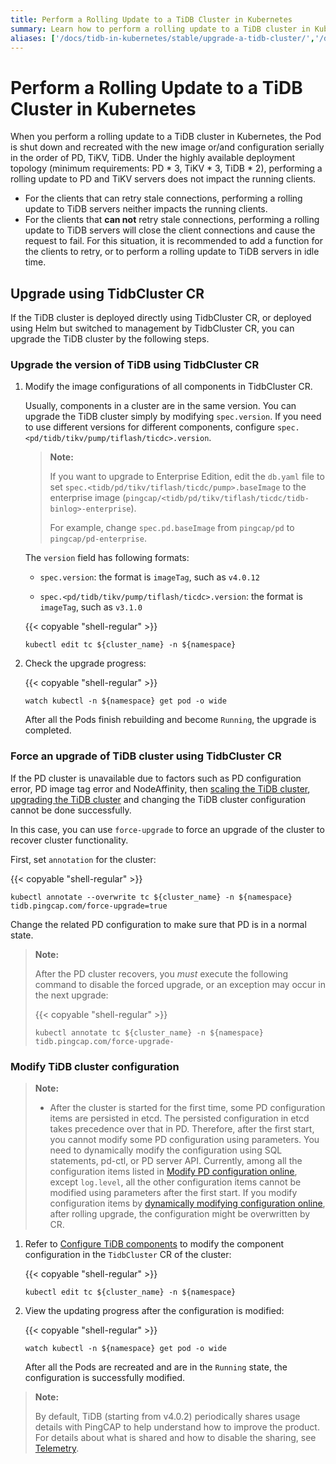 ```yaml
---
title: Perform a Rolling Update to a TiDB Cluster in Kubernetes
summary: Learn how to perform a rolling update to a TiDB cluster in Kubernetes.
aliases: ['/docs/tidb-in-kubernetes/stable/upgrade-a-tidb-cluster/','/docs/tidb-in-kubernetes/v1.1/upgrade-a-tidb-cluster/']
---
```


# Perform a Rolling Update to a TiDB Cluster in Kubernetes

When you perform a rolling update to a TiDB cluster in Kubernetes, the Pod is shut down and recreated with the new image or/and configuration serially in the order of PD, TiKV, TiDB. Under the highly available deployment topology (minimum requirements: PD \* 3, TiKV \* 3, TiDB \* 2), performing a rolling update to PD and TiKV servers does not impact the running clients.

+ For the clients that can retry stale connections, performing a rolling update to TiDB servers neither impacts the running clients.
+ For the clients that **can not** retry stale connections, performing a rolling update to TiDB servers will close the client connections and cause the request to fail. For this situation, it is recommended to add a function for the clients to retry, or to perform a rolling update to TiDB servers in idle time.

## Upgrade using TidbCluster CR

If the TiDB cluster is deployed directly using TidbCluster CR, or deployed using Helm but switched to management by TidbCluster CR, you can upgrade the TiDB cluster by the following steps.

### Upgrade the version of TiDB using TidbCluster CR

1. Modify the image configurations of all components in TidbCluster CR.

    Usually, components in a cluster are in the same version. You can upgrade the TiDB cluster simply by modifying `spec.version`. If you need to use different versions for different components, configure `spec.<pd/tidb/tikv/pump/tiflash/ticdc>.version`.

    > **Note:**
    >
    > If you want to upgrade to Enterprise Edition, edit the `db.yaml` file to set `spec.<tidb/pd/tikv/tiflash/ticdc/pump>.baseImage` to the enterprise image (`pingcap/<tidb/pd/tikv/tiflash/ticdc/tidb-binlog>-enterprise`).
    >
    > For example, change `spec.pd.baseImage` from `pingcap/pd` to `pingcap/pd-enterprise`.

    The `version` field has following formats:

    - `spec.version`: the format is `imageTag`, such as `v4.0.12`

    - `spec.<pd/tidb/tikv/pump/tiflash/ticdc>.version`: the format is `imageTag`, such as `v3.1.0`

    {{< copyable "shell-regular" >}}

    ```shell
    kubectl edit tc ${cluster_name} -n ${namespace}
    ```

2. Check the upgrade progress:

    {{< copyable "shell-regular" >}}

    ```shell
    watch kubectl -n ${namespace} get pod -o wide
    ```

    After all the Pods finish rebuilding and become `Running`, the upgrade is completed.

### Force an upgrade of TiDB cluster using TidbCluster CR

If the PD cluster is unavailable due to factors such as PD configuration error, PD image tag error and NodeAffinity, then [scaling the TiDB cluster](scale-a-tidb-cluster.md), [upgrading the TiDB cluster](#upgrade-the-version-of-tidb-using-tidbcluster-cr) and changing the TiDB cluster configuration cannot be done successfully.

In this case, you can use `force-upgrade` to force an upgrade of the cluster to recover cluster functionality.

First, set `annotation` for the cluster:

{{< copyable "shell-regular" >}}

```shell
kubectl annotate --overwrite tc ${cluster_name} -n ${namespace} tidb.pingcap.com/force-upgrade=true
```

Change the related PD configuration to make sure that PD is in a normal state.

> **Note:**
>
> After the PD cluster recovers, you *must* execute the following command to disable the forced upgrade, or an exception may occur in the next upgrade:
>
> {{< copyable "shell-regular" >}}
>
> ```shell
> kubectl annotate tc ${cluster_name} -n ${namespace} tidb.pingcap.com/force-upgrade-
> ```

### Modify TiDB cluster configuration

> **Note:**
>
> - After the cluster is started for the first time, some PD configuration items are persisted in etcd. The persisted configuration in etcd takes precedence over that in PD. Therefore, after the first start, you cannot modify some PD configuration using parameters. You need to dynamically modify the configuration using SQL statements, pd-ctl, or PD server API. Currently, among all the configuration items listed in [Modify PD configuration online](https://docs.pingcap.com/tidb/stable/dynamic-config#modify-pd-configuration-online), except `log.level`, all the other configuration items cannot be modified using parameters after the first start.
> If you modify configuration items by [dynamically modifying configuration online](https://docs.pingcap.com/tidb/stable/dynamic-config), after rolling upgrade, the configuration might be overwritten by CR.

1. Refer to [Configure TiDB components](configure-a-tidb-cluster.md#configure-tidb-components) to modify the component configuration in the `TidbCluster` CR of the cluster:

    {{< copyable "shell-regular" >}}

    ```shell
    kubectl edit tc ${cluster_name} -n ${namespace}
    ```

2. View the updating progress after the configuration is modified:

    {{< copyable "shell-regular" >}}

    ```shell
    watch kubectl -n ${namespace} get pod -o wide
    ```

    After all the Pods are recreated and are in the `Running` state, the configuration is successfully modified.

> **Note:**
>
> By default, TiDB (starting from v4.0.2) periodically shares usage details with PingCAP to help understand how to improve the product. For details about what is shared and how to disable the sharing, see [Telemetry](https://docs.pingcap.com/tidb/stable/telemetry).

